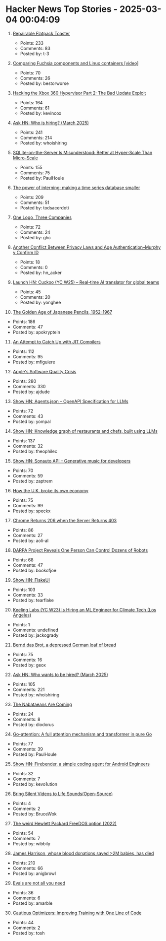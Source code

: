 # Hacker News Top Stories - 2025-03-04 00:04:09

1. [Repairable Flatpack Toaster](https://www.kaseyhou.com/#/repairable-flatpack-toaster/)
   - Points: 233
   - Comments: 83
   - Posted by: t-3

2. [Comparing Fuchsia components and Linux containers [video]](https://fosdem.org/2025/schedule/event/fosdem-2025-5381-comparing-fuchsia-components-and-linux-containers/)
   - Points: 70
   - Comments: 26
   - Posted by: bestorworse

3. [Hacking the Xbox 360 Hypervisor Part 2: The Bad Update Exploit](https://icode4.coffee/?p=1081)
   - Points: 164
   - Comments: 61
   - Posted by: kevincox

4. [Ask HN: Who is hiring? (March 2025)](undefined)
   - Points: 241
   - Comments: 214
   - Posted by: whoishiring

5. [SQLite-on-the-Server Is Misunderstood: Better at Hyper-Scale Than Micro-Scale](https://rivet.gg/blog/2025-02-16-sqlite-on-the-server-is-misunderstood)
   - Points: 155
   - Comments: 75
   - Posted by: PaulHoule

6. [The power of interning: making a time series database smaller](https://gendignoux.com/blog/2025/03/03/rust-interning-2000x.html)
   - Points: 209
   - Comments: 51
   - Posted by: todsacerdoti

7. [One Logo, Three Companies](https://estilofilos.blogspot.com/2016/03/one-logo-three-companies-i.html)
   - Points: 72
   - Comments: 24
   - Posted by: ghc

8. [Another Conflict Between Privacy Laws and Age Authentication–Murphy v Confirm ID](https://blog.ericgoldman.org/archives/2025/02/another-conflict-between-privacy-laws-and-age-authentication-murphy-v-confirm-id.htm)
   - Points: 18
   - Comments: 0
   - Posted by: hn_acker

9. [Launch HN: Cuckoo (YC W25) – Real-time AI translator for global teams](undefined)
   - Points: 45
   - Comments: 20
   - Posted by: yonghee

10. [The Golden Age of Japanese Pencils, 1952-1967](https://notes.stlartsupply.com/the-golden-age-of-japanese-pencils-1952-1967/)
   - Points: 186
   - Comments: 47
   - Posted by: apokryptein

11. [An Attempt to Catch Up with JIT Compilers](https://arxiv.org/abs/2502.20547)
   - Points: 112
   - Comments: 95
   - Posted by: mfiguiere

12. [Apple's Software Quality Crisis](https://www.eliseomartelli.it/blog/2025-03-02-apple-quality)
   - Points: 280
   - Comments: 330
   - Posted by: ajdude

13. [Show HN: Agents.json – OpenAPI Specification for LLMs](https://github.com/wild-card-ai/agents-json)
   - Points: 72
   - Comments: 43
   - Posted by: yompal

14. [Show HN: Knowledge graph of restaurants and chefs, built using LLMs](https://theophilecantelob.re/blog/2025/foudinge/)
   - Points: 137
   - Comments: 32
   - Posted by: theophilec

15. [Show HN: Sonauto API – Generative music for developers](https://sonauto.ai/developers)
   - Points: 70
   - Comments: 59
   - Posted by: zaptrem

16. [How the U.K. broke its own economy](https://www.theatlantic.com/ideas/archive/2025/03/uk-needs-abundance/681877/)
   - Points: 75
   - Comments: 99
   - Posted by: speckx

17. [Chrome Returns 206 when the Server Returns 403](https://aoli.al/blogs/chrome-bug/)
   - Points: 86
   - Comments: 27
   - Posted by: aoli-al

18. [DARPA Project Reveals One Person Can Control Dozens of Robots](https://spectrum.ieee.org/darpa-robot)
   - Points: 68
   - Comments: 47
   - Posted by: bookofjoe

19. [Show HN: FlakeUI](https://github.com/tearflake/flake-ui)
   - Points: 103
   - Comments: 33
   - Posted by: tearflake

20. [Keeling Labs (YC W23) Is Hiring an ML Engineer for Climate Tech (Los Angeles)](https://www.keelinglabs.com/jobs)
   - Points: 1
   - Comments: undefined
   - Posted by: jackogrady

21. [Bernd das Brot, a depressed German loaf of bread](https://apnews.com/article/bernd-das-brot-germany-582397aa7e741b56f0228feeece35a0d)
   - Points: 75
   - Comments: 16
   - Posted by: geox

22. [Ask HN: Who wants to be hired? (March 2025)](undefined)
   - Points: 105
   - Comments: 221
   - Posted by: whoishiring

23. [The Nabataeans Are Coming](https://www.historytoday.com/archive/behind-times/nabataeans-are-coming)
   - Points: 24
   - Comments: 8
   - Posted by: diodorus

24. [Go-attention: A full attention mechanism and transformer in pure Go](https://github.com/takara-ai/go-attention)
   - Points: 77
   - Comments: 39
   - Posted by: PaulHoule

25. [Show HN: Firebender, a simple coding agent for Android Engineers](https://docs.firebender.com/get-started/agent)
   - Points: 32
   - Comments: 7
   - Posted by: kevo1ution

26. [Bring Silent Videos to Life Sounds(Open-Source)](https://github.com/open-mmlab/FoleyCrafter)
   - Points: 4
   - Comments: 2
   - Posted by: BruceWok

27. [The weird Hewlett Packard FreeDOS option (2022)](https://blog.tmm.cx/2022/05/15/the-very-weird-hewlett-packard-freedos-option/)
   - Points: 54
   - Comments: 7
   - Posted by: wibbily

28. [James Harrison, whose blood donations saved >2M babies, has died](https://www.npr.org/2025/03/03/nx-s1-5316163/james-harrison-blood-donor)
   - Points: 210
   - Comments: 66
   - Posted by: anigbrowl

29. [Evals are not all you need](https://www.marble.onl/posts/evals_are_not_all_you_need.html)
   - Points: 36
   - Comments: 6
   - Posted by: amarble

30. [Cautious Optimizers: Improving Training with One Line of Code](https://arxiv.org/abs/2411.16085)
   - Points: 44
   - Comments: 2
   - Posted by: tosh


